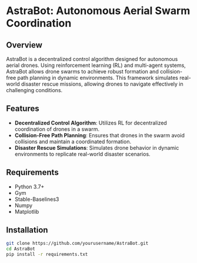 
# AstraBot: Autonomous Aerial Swarm Coordination

## Overview
AstraBot is a decentralized control algorithm designed for autonomous aerial drones. Using reinforcement learning (RL) and multi-agent systems, AstraBot allows drone swarms to achieve robust formation and collision-free path planning in dynamic environments. This framework simulates real-world disaster rescue missions, allowing drones to navigate effectively in challenging conditions.

## Features
- **Decentralized Control Algorithm**: Utilizes RL for decentralized coordination of drones in a swarm.
- **Collision-Free Path Planning**: Ensures that drones in the swarm avoid collisions and maintain a coordinated formation.
- **Disaster Rescue Simulations**: Simulates drone behavior in dynamic environments to replicate real-world disaster scenarios.

## Requirements
- Python 3.7+
- Gym
- Stable-Baselines3
- Numpy
- Matplotlib

## Installation

```bash
git clone https://github.com/yourusername/AstraBot.git
cd AstraBot
pip install -r requirements.txt

